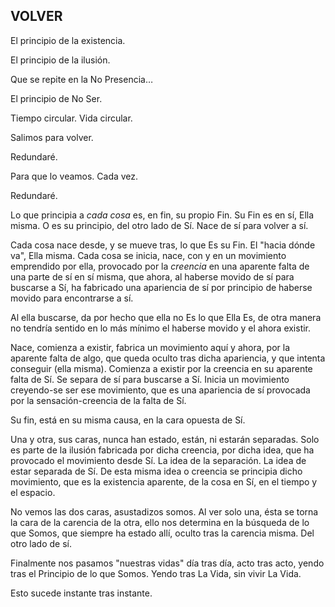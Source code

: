 ## VOLVER

El principio de la existencia.

El principio de la ilusión.

Que se repite en la No Presencia…

El principio de No Ser.

Tiempo circular. Vida circular.

Salimos para volver.

Redundaré.

Para que lo veamos. Cada vez.

Redundaré.

Lo que principia a _cada cosa_ es, en fin, su propio Fin. Su Fin es en sí, Ella misma. O es su principio, del otro lado de Sí. Nace de sí para volver a sí.

Cada cosa nace desde, y se mueve tras, lo que Es su Fin. El "hacia dónde va", Ella misma.
Cada cosa se inicia, nace, con y en un  movimiento  emprendido por ella,  provocado por la _creencia_ en una aparente falta de una parte de sí en sí misma, que ahora, al haberse movido de sí para buscarse a Sí, ha fabricado una apariencia de sí por principio de haberse movido para encontrarse a sí.

Al ella buscarse, da por hecho que ella no Es lo que Ella Es, de otra manera no tendría sentido en lo más mínimo el haberse movido y el ahora existir.

Nace, comienza a existir, fabrica un movimiento aquí y ahora, por la aparente falta de algo, que queda oculto tras dicha apariencia, y que intenta conseguir (ella misma). Comienza a existir por la creencia en su aparente falta de Sí. Se separa de sí para buscarse a Sí. Inicia un movimiento creyendo-se ser ese movimiento, que es una apariencia de sí provocada por la sensación-creencia de la falta de Sí.

Su fin, está en su misma causa,  en la cara opuesta de Sí.

Una y otra, sus caras, nunca han estado, están, ni estarán separadas. Solo es parte de la ilusión fabricada por dicha creencia, por dicha idea, que ha provocado el movimiento desde Sí. La idea de la separación. La idea de estar separada de Sí. De esta misma idea o creencia se principia dicho movimiento, que es la existencia aparente, de la cosa en Sí, en el tiempo y el espacio.

No vemos las dos caras, asustadizos somos. Al ver solo una, ésta se torna la cara de la carencia de la otra, ello nos determina en la búsqueda de lo que Somos, que siempre ha estado allí, oculto tras la carencia misma. Del otro lado de sí.

Finalmente nos pasamos "nuestras vidas" día tras día, acto tras acto, yendo tras el Principio de lo que Somos. Yendo tras La Vida, sin vivir La Vida.

Esto sucede instante tras instante.